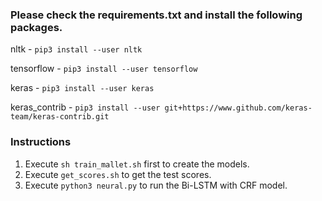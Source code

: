 ### Please check the requirements.txt and install the following packages.

nltk - `pip3 install --user nltk`

tensorflow - `pip3 install --user tensorflow`

keras - `pip3 install --user keras`

keras_contrib - `pip3 install --user git+https://www.github.com/keras-team/keras-contrib.git`


### Instructions

1. Execute `sh train_mallet.sh` first to create the models.
2. Execute `get_scores.sh` to get the test scores.
3. Execute `python3 neural.py` to run the Bi-LSTM with CRF model.
